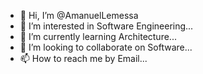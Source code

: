 - 👋 Hi, I’m @AmanuelLemessa
- 👀 I’m interested in Software Engineering...
- 🌱 I’m currently learning Architecture...
- 💞️ I’m looking to collaborate on Software...
- 📫 How to reach me by Email...

<!---
AmanuelLemessa/AmanuelLemessa is a ✨ special ✨ repository because its `README.md` (this file) appears on your GitHub profile.
You can click the Preview link to take a look at your changes.
--->

